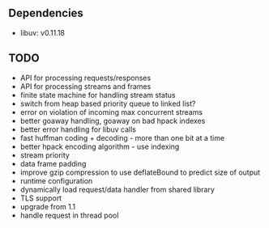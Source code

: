 ## Dependencies

* libuv: v0.11.18

## TODO

* API for processing requests/responses
* API for processing streams and frames
* finite state machine for handling stream status
* switch from heap based priority queue to linked list?
* error on violation of incoming max concurrent streams
* better goaway handling, goaway on bad hpack indexes
* better error handling for libuv calls
* fast huffman coding + decoding - more than one bit at a time
* better hpack encoding algorithm - use indexing
* stream priority
* data frame padding
* improve gzip compression to use deflateBound to predict size of output
* runtime configuration
* dynamically load request/data handler from shared library
* TLS support
* upgrade from 1.1
* handle request in thread pool

